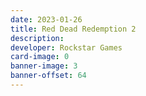 ```yaml
---
date: 2023-01-26
title: Red Dead Redemption 2
description:
developer: Rockstar Games
card-image: 0
banner-image: 3
banner-offset: 64
---
```

